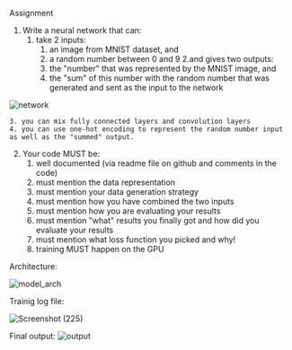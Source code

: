Assignment

1. Write a neural network that can:
   1. take 2 inputs:
      1. an image from MNIST dataset, and
      2. a random number between 0 and 9
         2.and gives two outputs:
      3. the "number" that was represented by the MNIST image, and
      4. the "sum" of this number with the random number that was generated and sent as the input to the network

![network](https://user-images.githubusercontent.com/84603388/119204883-4cc83180-bab4-11eb-8827-512642628da5.png)

```
3. you can mix fully connected layers and convolution layers
4. you can use one-hot encoding to represent the random number input as well as the "summed" output.
```

2. Your code MUST be:
   1. well documented (via readme file on github and comments in the code)
   2. must mention the data representation
   3. must mention your data generation strategy
   4. must mention how you have combined the two inputs
   5. must mention how you are evaluating your results
   6. must mention "what" results you finally got and how did you evaluate your results
   7. must mention what loss function you picked and why!
   8. training MUST happen on the GPU

Architecture:

![model_arch](https://user-images.githubusercontent.com/84603388/119204998-99137180-bab4-11eb-9242-b2cfe80613fa.png)

Trainig log file:

![Screenshot (225)](https://user-images.githubusercontent.com/84603388/119217911-1366e480-bafb-11eb-9816-637a9789ddfa.png)

Final output:
![output](https://user-images.githubusercontent.com/84603388/119204920-65d0e280-bab4-11eb-9efb-c1a305c68e75.png)
